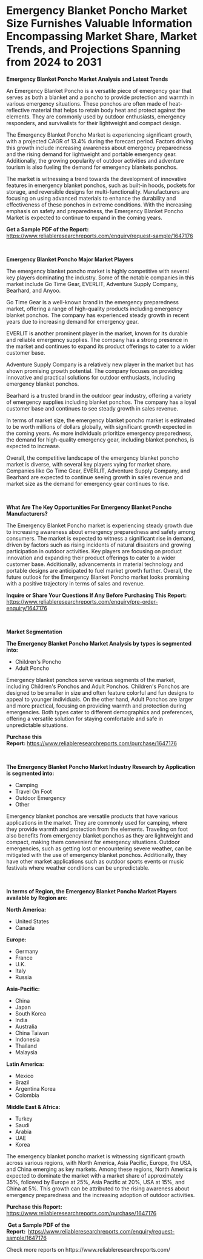 <p><h1>Emergency Blanket Poncho Market Size Furnishes Valuable Information Encompassing Market Share, Market Trends, and Projections Spanning from 2024 to 2031</h1></p><p><strong>Emergency Blanket Poncho Market Analysis and Latest Trends</strong></p>
<p><p>An Emergency Blanket Poncho is a versatile piece of emergency gear that serves as both a blanket and a poncho to provide protection and warmth in various emergency situations. These ponchos are often made of heat-reflective material that helps to retain body heat and protect against the elements. They are commonly used by outdoor enthusiasts, emergency responders, and survivalists for their lightweight and compact design.</p><p>The Emergency Blanket Poncho Market is experiencing significant growth, with a projected CAGR of 13.4% during the forecast period. Factors driving this growth include increasing awareness about emergency preparedness and the rising demand for lightweight and portable emergency gear. Additionally, the growing popularity of outdoor activities and adventure tourism is also fueling the demand for emergency blankets ponchos.</p><p>The market is witnessing a trend towards the development of innovative features in emergency blanket ponchos, such as built-in hoods, pockets for storage, and reversible designs for multi-functionality. Manufacturers are focusing on using advanced materials to enhance the durability and effectiveness of these ponchos in extreme conditions. With the increasing emphasis on safety and preparedness, the Emergency Blanket Poncho Market is expected to continue to expand in the coming years.</p></p>
<p><strong>Get a Sample PDF of the Report:&nbsp;</strong> <a href="https://www.reliableresearchreports.com/enquiry/request-sample/1647176">https://www.reliableresearchreports.com/enquiry/request-sample/1647176</a></p>
<p>&nbsp;</p>
<p><strong>Emergency Blanket Poncho Major Market Players</strong></p>
<p><p>The emergency blanket poncho market is highly competitive with several key players dominating the industry. Some of the notable companies in this market include Go Time Gear, EVERLIT, Adventure Supply Company, Bearhard, and Anyoo.</p><p>Go Time Gear is a well-known brand in the emergency preparedness market, offering a range of high-quality products including emergency blanket ponchos. The company has experienced steady growth in recent years due to increasing demand for emergency gear.</p><p>EVERLIT is another prominent player in the market, known for its durable and reliable emergency supplies. The company has a strong presence in the market and continues to expand its product offerings to cater to a wider customer base.</p><p>Adventure Supply Company is a relatively new player in the market but has shown promising growth potential. The company focuses on providing innovative and practical solutions for outdoor enthusiasts, including emergency blanket ponchos.</p><p>Bearhard is a trusted brand in the outdoor gear industry, offering a variety of emergency supplies including blanket ponchos. The company has a loyal customer base and continues to see steady growth in sales revenue.</p><p>In terms of market size, the emergency blanket poncho market is estimated to be worth millions of dollars globally, with significant growth expected in the coming years. As more individuals prioritize emergency preparedness, the demand for high-quality emergency gear, including blanket ponchos, is expected to increase.</p><p>Overall, the competitive landscape of the emergency blanket poncho market is diverse, with several key players vying for market share. Companies like Go Time Gear, EVERLIT, Adventure Supply Company, and Bearhard are expected to continue seeing growth in sales revenue and market size as the demand for emergency gear continues to rise.</p></p>
<p>&nbsp;</p>
<p><strong>What Are The Key Opportunities For Emergency Blanket Poncho Manufacturers?</strong></p>
<p><p>The Emergency Blanket Poncho market is experiencing steady growth due to increasing awareness about emergency preparedness and safety among consumers. The market is expected to witness a significant rise in demand, driven by factors such as rising incidents of natural disasters and growing participation in outdoor activities. Key players are focusing on product innovation and expanding their product offerings to cater to a wider customer base. Additionally, advancements in material technology and portable designs are anticipated to fuel market growth further. Overall, the future outlook for the Emergency Blanket Poncho market looks promising with a positive trajectory in terms of sales and revenue.</p></p>
<p><strong>Inquire or Share Your Questions If Any Before Purchasing This Report:</strong> <a href="https://www.reliableresearchreports.com/enquiry/pre-order-enquiry/1647176">https://www.reliableresearchreports.com/enquiry/pre-order-enquiry/1647176</a></p>
<p>&nbsp;</p>
<p><strong>Market Segmentation</strong></p>
<p><strong>The Emergency Blanket Poncho Market Analysis by types is segmented into:</strong></p>
<p><ul><li>Children's Poncho</li><li>Adult Poncho</li></ul></p>
<p><p>Emergency blanket ponchos serve various segments of the market, including Children's Ponchos and Adult Ponchos. Children's Ponchos are designed to be smaller in size and often feature colorful and fun designs to appeal to younger individuals. On the other hand, Adult Ponchos are larger and more practical, focusing on providing warmth and protection during emergencies. Both types cater to different demographics and preferences, offering a versatile solution for staying comfortable and safe in unpredictable situations.</p></p>
<p><strong>Purchase this Report:&nbsp;</strong><a href="https://www.reliableresearchreports.com/purchase/1647176">https://www.reliableresearchreports.com/purchase/1647176</a></p>
<p>&nbsp;</p>
<p><strong>The Emergency Blanket Poncho Market Industry Research by Application is segmented into:</strong></p>
<p><ul><li>Camping</li><li>Travel On Foot</li><li>Outdoor Emergency</li><li>Other</li></ul></p>
<p><p>Emergency blanket ponchos are versatile products that have various applications in the market. They are commonly used for camping, where they provide warmth and protection from the elements. Traveling on foot also benefits from emergency blanket ponchos as they are lightweight and compact, making them convenient for emergency situations. Outdoor emergencies, such as getting lost or encountering severe weather, can be mitigated with the use of emergency blanket ponchos. Additionally, they have other market applications such as outdoor sports events or music festivals where weather conditions can be unpredictable.</p></p>
<p>&nbsp;</p>
<p><strong>In terms of Region, the Emergency Blanket Poncho Market Players available by Region are:</strong></p>
<p>
    <p> <strong> North America: </strong>
        <ul>
            <li>United States</li>
            <li>Canada</li>
        </ul>
        </p> 
    <p> <strong> Europe: </strong>
        <ul>
            <li>Germany</li>
            <li>France</li>
            <li>U.K.</li>
            <li>Italy</li>
            <li>Russia</li>
        </ul>
        </p> 
    <p> <strong> Asia-Pacific: </strong>
        <ul>
            <li>China</li>
            <li>Japan</li>
            <li>South Korea</li>
            <li>India</li>
            <li>Australia</li>
            <li>China Taiwan</li>
            <li>Indonesia</li>
            <li>Thailand</li>
            <li>Malaysia</li>
        </ul>
        </p> 
    <p> <strong> Latin America: </strong>
        <ul>
            <li>Mexico</li>
            <li>Brazil</li>
            <li>Argentina Korea</li>
            <li>Colombia</li>
        </ul>
        </p> 
    <p> <strong> Middle East & Africa: </strong>
        <ul>
            <li>Turkey</li>
            <li>Saudi</li>
            <li>Arabia</li>
            <li>UAE</li>
            <li>Korea</li>
        </ul>
    </p>
    </p>
<p><p>The emergency blanket poncho market is witnessing significant growth across various regions, with North America, Asia Pacific, Europe, the USA, and China emerging as key markets. Among these regions, North America is expected to dominate the market with a market share of approximately 35%, followed by Europe at 25%, Asia Pacific at 20%, USA at 15%, and China at 5%. This growth can be attributed to the rising awareness about emergency preparedness and the increasing adoption of outdoor activities.</p></p>
<p><strong>Purchase this Report: </strong><a href="https://www.reliableresearchreports.com/purchase/1647176">https://www.reliableresearchreports.com/purchase/1647176</a></p>
<p>&nbsp;<strong>Get a Sample PDF of the Report:&nbsp;&nbsp;</strong><a href="https://www.reliableresearchreports.com/enquiry/request-sample/1647176">https://www.reliableresearchreports.com/enquiry/request-sample/1647176</a></p>
<p><strong></strong></p>
<p>Check more reports on https://www.reliableresearchreports.com/</p>